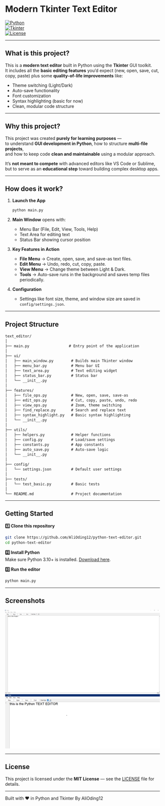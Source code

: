 # Modern Tkinter Text Editor  

[![Python](https://img.shields.io/badge/Python-3.10+-blue.svg?style=for-the-badge&logo=python)](https://www.python.org/)  
[![Tkinter](https://img.shields.io/badge/Tkinter-GUI-orange.svg?style=for-the-badge&logo=windowsterminal)](#)  
[![License](https://img.shields.io/badge/License-MIT-green.svg?style=for-the-badge)](LICENSE)  

---

## What is this project?  

This is a **modern text editor** built in Python using the **Tkinter** GUI toolkit.  
It includes all the **basic editing features** you’d expect (new, open, save, cut, copy, paste) plus some **quality-of-life improvements** like:  

- Theme switching (Light/Dark)  
- Auto-save functionality  
- Font customization  
- Syntax highlighting (basic for now)  
- Clean, modular code structure  

---

## Why this project?  

This project was created **purely for learning purposes** —  
to understand **GUI development in Python**, how to structure **multi-file projects**,  
and how to keep code **clean and maintainable** using a modular approach.  

It’s **not meant to compete** with advanced editors like VS Code or Sublime,  
but to serve as an **educational step** toward building complex desktop apps.

---

## How does it work?  

1. **Launch the App**  
   ```bash
   python main.py
   ```
2. **Main Window** opens with:
   - Menu Bar (File, Edit, View, Tools, Help)  
   - Text Area for editing text  
   - Status Bar showing cursor position  

3. **Key Features in Action**  
   - **File Menu** → Create, open, save, and save-as text files.  
   - **Edit Menu** → Undo, redo, cut, copy, paste.  
   - **View Menu** → Change theme between Light & Dark.  
   - **Tools** → Auto-save runs in the background and saves temp files periodically.  

4. **Configuration**  
   - Settings like font size, theme, and window size are saved in `config/settings.json`.  

---

## Project Structure  

```plaintext
text_editor/
│
├── main.py                  # Entry point of the application
│
├── ui/
│   ├── main_window.py        # Builds main Tkinter window
│   ├── menu_bar.py           # Menu bar UI
│   ├── text_area.py          # Text editing widget
│   ├── status_bar.py         # Status bar
│   └── __init__.py
│
├── features/
│   ├── file_ops.py           # New, open, save, save-as
│   ├── edit_ops.py           # Cut, copy, paste, undo, redo
│   ├── view_ops.py           # Zoom, theme switching
│   ├── find_replace.py       # Search and replace text
│   ├── syntax_highlight.py   # Basic syntax highlighting
│   └── __init__.py
│
├── utils/
│   ├── helpers.py            # Helper functions
│   ├── config.py             # Load/save settings
│   ├── constants.py          # App constants
│   ├── auto_save.py          # Auto-save logic
│   └── __init__.py
│
├── config/
│   └── settings.json         # Default user settings
│
├── tests/
│   └── test_basic.py         # Basic tests
│
└── README.md                 # Project documentation
```

---

## Getting Started  

**1️⃣ Clone this repository**  
```bash
git clone https://github.com/AliOding12/python-text-editor.git
cd python-text-editor
```

**2️⃣ Install Python**  
Make sure Python 3.10+ is installed. [Download here](https://www.python.org/downloads/).

**3️⃣ Run the editor**  
```bash
python main.py
```

---

## Screenshots  

 ![Screen](assets/ss1.png)
 ![Font-Increase](assets/ss2.png)

---

## License  

This project is licensed under the **MIT License** — see the [LICENSE](LICENSE) file for details.  

---

Built with ❤️ in Python and Tkinter  By AliOding12
<!-- Initial commit: Set up project with README and .gitignore -->
